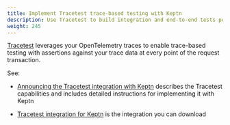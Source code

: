 ```yaml
---
title: Implement Tracetest trace-based testing with Keptn
description: Use Tracetest to build integration and end-to-end tests powered by your OpenTelemetry traces
weight: 245
---
```


[Tracetest](https://tracetest.io/) leverages your OpenTelemetry traces
to enable trace-based testing with assertions against your trace data
at every point of the request transaction.

See:

* [Announcing the Tracetest integration with Keptn](https://tracetest.io/blog/announcing-the-tracetest-integration-with-keptn-the-control-plane-for-cloud-native-application-life-cycle-orchestration)
describes the Tracetest capabilities
and includes detailed instructions for implementing it with Keptn

* [Tracetest integration for Keptn](https://artifacthub.io/packages/keptn/keptn-integrations/tracetest)
is the integration you can download

